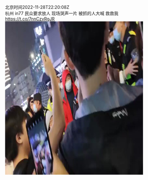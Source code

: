 北京时间2022-11-28T22:20:08Z<br>杭州 in77 民众要求放人 
现场哭声一片
被抓的人大喊 救救我 https://t.co/7nnCzvRgJR<br><img src='/temp/video/2022/o-Month-11/aw-Day-28/whyyoutouzhele/1597233885053857798_0.jpg' width='450' height='500'><br><br>